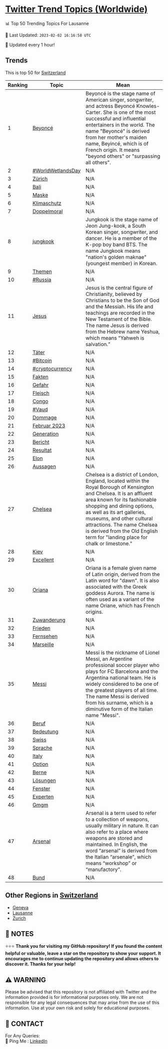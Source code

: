 [Twitter Trend Topics (Worldwide)](https://github.com/ErcinDedeoglu/Twitter-Trend-Topics)
==========


📊 Top 50 Trending Topics For Lausanne

📆 Last Updated: `2023-02-02 16:16:58 UTC`

🔧 Updated every 1 hour!


## Trends

This is top 50 for [Switzerland](</Switzerland>)

| Ranking | Topic | Mean |
| ------- | ------------ | ------------ |
| 1 | [Beyoncé](http://twitter.com/search?q=Beyonc%c3%a9) | Beyoncé is the stage name of American singer, songwriter, and actress Beyoncé Knowles-Carter. She is one of the most successful and influential entertainers in the world. The name "Beyoncé" is derived from her mother's maiden name, Beyincé, which is of French origin. It means "beyond others" or "surpassing all others". |
| 2 | [#WorldWetlandsDay](http://twitter.com/search?q=%23WorldWetlandsDay) | N/A |
| 3 | [Zürich](http://twitter.com/search?q=Z%c3%bcrich) | N/A |
| 4 | [Bali](http://twitter.com/search?q=Bali) | N/A |
| 5 | [Maske](http://twitter.com/search?q=Maske) | N/A |
| 6 | [Klimaschutz](http://twitter.com/search?q=Klimaschutz) | N/A |
| 7 | [Doppelmoral](http://twitter.com/search?q=Doppelmoral) | N/A |
| 8 | [jungkook](http://twitter.com/search?q=jungkook) | Jungkook is the stage name of Jeon Jung-kook, a South Korean singer, songwriter, and dancer. He is a member of the K-pop boy band BTS. The name Jungkook means "nation's golden maknae" (youngest member) in Korean. |
| 9 | [Themen](http://twitter.com/search?q=Themen) | N/A |
| 10 | [#Russia](http://twitter.com/search?q=%23Russia) | N/A |
| 11 | [Jesus](http://twitter.com/search?q=Jesus) | Jesus is the central figure of Christianity, believed by Christians to be the Son of God and the Messiah. His life and teachings are recorded in the New Testament of the Bible. The name Jesus is derived from the Hebrew name Yeshua, which means “Yahweh is salvation.” |
| 12 | [Täter](http://twitter.com/search?q=T%c3%a4ter) | N/A |
| 13 | [#Bitcoin](http://twitter.com/search?q=%23Bitcoin) | N/A |
| 14 | [#cryptocurrency](http://twitter.com/search?q=%23cryptocurrency) | N/A |
| 15 | [Fakten](http://twitter.com/search?q=Fakten) | N/A |
| 16 | [Gefahr](http://twitter.com/search?q=Gefahr) | N/A |
| 17 | [Fleisch](http://twitter.com/search?q=Fleisch) | N/A |
| 18 | [Congo](http://twitter.com/search?q=Congo) | N/A |
| 19 | [#Vaud](http://twitter.com/search?q=%23Vaud) | N/A |
| 20 | [Dommage](http://twitter.com/search?q=Dommage) | N/A |
| 21 | [Februar 2023](http://twitter.com/search?q=Februar+2023) | N/A |
| 22 | [Generation](http://twitter.com/search?q=Generation) | N/A |
| 23 | [Bericht](http://twitter.com/search?q=Bericht) | N/A |
| 24 | [Resultat](http://twitter.com/search?q=Resultat) | N/A |
| 25 | [Elon](http://twitter.com/search?q=Elon) | N/A |
| 26 | [Aussagen](http://twitter.com/search?q=Aussagen) | N/A |
| 27 | [Chelsea](http://twitter.com/search?q=Chelsea) | Chelsea is a district of London, England, located within the Royal Borough of Kensington and Chelsea. It is an affluent area known for its fashionable shopping and dining options, as well as its art galleries, museums, and other cultural attractions. The name Chelsea is derived from the Old English term for "landing place for chalk or limestone." |
| 28 | [Kiev](http://twitter.com/search?q=Kiev) | N/A |
| 29 | [Excellent](http://twitter.com/search?q=Excellent) | N/A |
| 30 | [Oriana](http://twitter.com/search?q=Oriana) | Oriana is a female given name of Latin origin, derived from the Latin word for "dawn". It is also associated with the Greek goddess Aurora. The name is often used as a variant of the name Oriane, which has French origins. |
| 31 | [Zuwanderung](http://twitter.com/search?q=Zuwanderung) | N/A |
| 32 | [Frieden](http://twitter.com/search?q=Frieden) | N/A |
| 33 | [Fernsehen](http://twitter.com/search?q=Fernsehen) | N/A |
| 34 | [Marseille](http://twitter.com/search?q=Marseille) | N/A |
| 35 | [Messi](http://twitter.com/search?q=Messi) | Messi is the nickname of Lionel Messi, an Argentine professional soccer player who plays for FC Barcelona and the Argentina national team. He is widely considered to be one of the greatest players of all time. The name Messi is derived from his surname, which is a diminutive form of the Italian name "Messi". |
| 36 | [Beruf](http://twitter.com/search?q=Beruf) | N/A |
| 37 | [Bedeutung](http://twitter.com/search?q=Bedeutung) | N/A |
| 38 | [Swiss](http://twitter.com/search?q=Swiss) | N/A |
| 39 | [Sprache](http://twitter.com/search?q=Sprache) | N/A |
| 40 | [Italy](http://twitter.com/search?q=Italy) | N/A |
| 41 | [Option](http://twitter.com/search?q=Option) | N/A |
| 42 | [Berne](http://twitter.com/search?q=Berne) | N/A |
| 43 | [Lösungen](http://twitter.com/search?q=L%c3%b6sungen) | N/A |
| 44 | [Fenster](http://twitter.com/search?q=Fenster) | N/A |
| 45 | [Experten](http://twitter.com/search?q=Experten) | N/A |
| 46 | [Gmgm](http://twitter.com/search?q=Gmgm) | N/A |
| 47 | [Arsenal](http://twitter.com/search?q=Arsenal) | Arsenal is a term used to refer to a collection of weapons, usually military in nature. It can also refer to a place where weapons are stored and maintained. In English, the word “arsenal” is derived from the Italian “arsenale”, which means “workshop” or “manufactory”. |
| 48 | [Bund](http://twitter.com/search?q=Bund) | N/A |



## Other Regions in [Switzerland](</Switzerland>)

* [Geneva](</Switzerland/Geneva.md>)
* [Lausanne](</Switzerland/Lausanne.md>)
* [Zurich](</Switzerland/Zurich.md>)



## 📝 NOTES

⭐⭐⭐ **Thank you for visiting my GitHub repository! If you found the content helpful or valuable, leave a star on the repository to show your support. It encourages me to continue updating the repository and allows others to discover it. Thanks for your help!**


## ⚠️ WARNING

Please be advised that this repository is not affiliated with Twitter and the information provided is for informational purposes only. We are not responsible for any legal consequences that may arise from the use of this information. Use at your own risk and solely for educational purposes.


## 📨 CONTACT

 For Any Queries:  
            🏓 Ping Me : [LinkedIn](https://www.linkedin.com/in/ercindedeoglu/)
